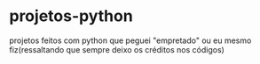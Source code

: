 # projetos-python
projetos feitos com python que peguei "empretado" ou eu mesmo fiz(ressaltando que sempre deixo os créditos nos códigos)
